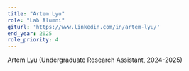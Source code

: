 ```yaml
---
title: "Artem Lyu"
role: "Lab Alumni"
giturl: 'https://www.linkedin.com/in/artem-lyu/'
end_year: 2025
role_priority: 4
---
```

Artem Lyu (Undergraduate Research Assistant, 2024-2025)